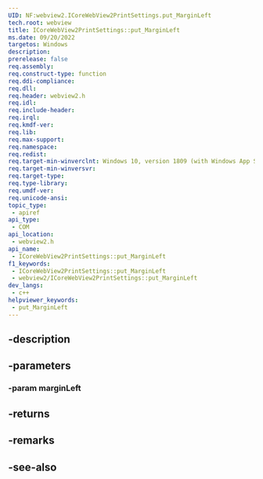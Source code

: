 ```yaml
---
UID: NF:webview2.ICoreWebView2PrintSettings.put_MarginLeft
tech.root: webview
title: ICoreWebView2PrintSettings::put_MarginLeft
ms.date: 09/20/2022
targetos: Windows
description: 
prerelease: false
req.assembly: 
req.construct-type: function
req.ddi-compliance: 
req.dll: 
req.header: webview2.h
req.idl: 
req.include-header: 
req.irql: 
req.kmdf-ver: 
req.lib: 
req.max-support: 
req.namespace: 
req.redist: 
req.target-min-winverclnt: Windows 10, version 1809 (with Windows App SDK 1.1 or later)
req.target-min-winversvr: 
req.target-type: 
req.type-library: 
req.umdf-ver: 
req.unicode-ansi: 
topic_type:
 - apiref
api_type:
 - COM
api_location:
 - webview2.h
api_name:
 - ICoreWebView2PrintSettings::put_MarginLeft
f1_keywords:
 - ICoreWebView2PrintSettings::put_MarginLeft
 - webview2/ICoreWebView2PrintSettings::put_MarginLeft
dev_langs:
 - c++
helpviewer_keywords:
 - put_MarginLeft
---
```


## -description

## -parameters

### -param marginLeft

## -returns

## -remarks

## -see-also

